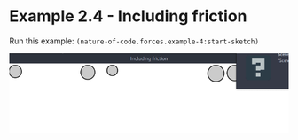 # Example 2.4 - Including friction

Run this example: `(nature-of-code.forces.example-4:start-sketch)`

![Example 2.4 - Including friction](screenshots/Example%202.4%20-%20Including%20friction.gif)
